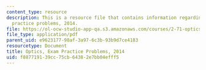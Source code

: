 ```yaml
---
content_type: resource
description: This is a resource file that contains information regarding optics exam
  practice problems, 2014.
file: https://ol-ocw-studio-app-qa.s3.amazonaws.com/courses/2-71-optics-spring-2014/f887719139cc75cb64382e7bb04efff5_MIT2_71S14_s14_Prac_Probs.pdf
file_type: application/pdf
parent_uid: e9623177-98af-3a97-6c3b-93b9d7ce4183
resourcetype: Document
title: Optics, Exam Practice Problems, 2014
uid: f8877191-39cc-75cb-6438-2e7bb04efff5
---
```

